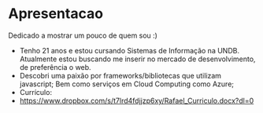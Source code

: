 # Apresentacao
Dedicado a mostrar um pouco de quem sou :)
- Tenho 21 anos e estou cursando Sistemas de Informação na UNDB. Atualmente estou buscando me inserir no mercado de desenvolvimento, de preferência o web. 
- Descobri uma paixão por frameworks/bibliotecas que utilizam javascript; Bem como serviços em Cloud Computing como Azure;
- Currículo:
- https://www.dropbox.com/s/t7lrd4fdjjzp6xy/Rafael_Curriculo.docx?dl=0
